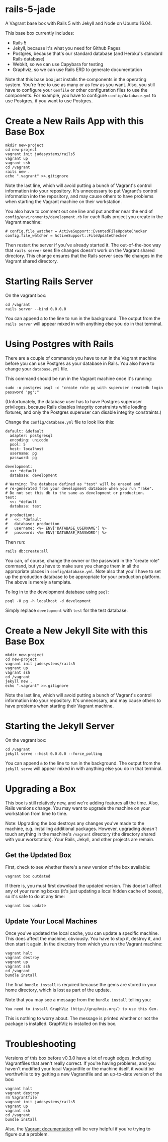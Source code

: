 # rails-5-jade
A Vagrant base box with Rails 5 with Jekyll and Node on Ubuntu 16.04.

This base box currently includes:

* Rails 5
* Jekyll, because it's what you need for Github Pages
* Postgres, because that's our standard database (and Heroku's standard Rails database)
* Webkit, so we can use Capybara for testing
* Graphviz, so we can use Rails ERD to generate documentation

Note that this base box just installs the components in the operating system.
You're free to use as many or as few as you want.
Also, you still have to configure your `Gemfile`
or other configuration files
to use the components.
For example,
you have to configure `config/database.yml` to use Postgres,
if you want to use Postgres.

# Create a New Rails App with this Base Box
```
mkdir new-project
cd new-project
vagrant init jadesystems/rails5
vagrant up
vagrant ssh
cd /vagrant
rails new .
echo ".vagrant" >>.gitignore
```
Note the last line,
which will avoid putting a bunch of Vagrant's control information
into your repository.
It's unnecessary to put Vagrant's control information into the repository,
and may cause others to have problems when starting the Vagrant machine on their workstation.

You also have to comment out one line
and put another near the end of `config/environments/development.rb`
for each Rails project you create in the Vagrant machine:
```
# config.file_watcher = ActiveSupport::EventedFileUpdateChecker
config.file_watcher = ActiveSupport::FileUpdateChecker
```
Then restart the server if you've already started it.
The out-of-the-box way that `rails server` sees file changes
doesn't work on the Vagrant shared directory.
This change ensures that the Rails server sees file changes
in the Vagrant shared directory.

# Starting Rails Server
On the vagrant box:
```
cd /vagrant
rails server --bind 0.0.0.0
```
You can append `&` to the line to run in the background.
The output from the `rails server` will appear mixed in
with anything else you do in that terminal.

# Using Postgres with Rails
There are a couple of commands you have to run in the Vagrant machine
before you can use Postgres as your database in Rails.
You also have to change your `database.yml` file.

This command should be run in the Vagrant machine once it's running:
```
sudo -u postgres psql -c "create role pg with superuser createdb login password 'pg';"
```
(Unfortunately,
the database user has to have Postgres superuser privileges,
because Rails disables integrity constraints while loading fixtures,
and only the Postgres superuser can disable integrity constraints.)

Change the `config/database.yml` file to look like this:
```
default: &default
  adapter: postgresql
  encoding: unicode
  pool: 5
  host: localhost
  username: pg
  password: pg

development:
  <<: *default
  database: development

# Warning: The database defined as "test" will be erased and
# re-generated from your development database when you run "rake".
# Do not set this db to the same as development or production.
test:
  <<: *default
  database: test

# production:
#   <<: *default
#   database: production
#   username: <%= ENV['DATABASE_USERNAME'] %>
#   password: <%= ENV['DATABASE_PASSWORD'] %>
```
Then run:
```
rails db:create:all
```
You can, of course,
change the owner or the password in the "create role" command,
but you have to make sure you change them in all the appropriate places
in `config/database.yml`.
Note also that you'll have to set up the production database
to be appropriate for your production platform.
The above is merely a template.

To log in to the development database using `psql`:
```
psql -U pg -h localhost -d development
```
Simply replace `development` with `test` for the test database.
# Create a New Jekyll Site with this Base Box
```
mkdir new-project
cd new-project
vagrant init jadesystems/rails5
vagrant up
vagrant ssh
cd /vagrant
jekyll new .
echo ".vagrant" >>.gitignore
```
Note the last line,
which will avoid putting a bunch of Vagrant's control information
into your repository.
It's unnecessary,
and may cause others to have problems when starting their Vagrant machine.

# Starting the Jekyll Server
On the vagrant box:
```
cd /vagrant
jekyll serve --host 0.0.0.0 --force_polling
```
You can append `&` to the line to run in the background.
The output from the `jekyll serve` will appear mixed in
with anything else you do in that terminal.

# Upgrading a Box
This box is still relatively new,
and we're adding features all the time.
Also, Rails versions change.
You may want to upgrade the machine on your workstation
from time to time.

Note: Upgrading the box destroys any changes you've made
to the machine,
e.g. installing additional packages.
However, upgrading _doesn't_ touch anything in the machine's `/vagrant` directory
(the directory shared with your workstation).
Your Rails, Jekyll, and other projects are remain.

## Get the Updated Box
First, check to see whether there's a new version of the box available:
```
vagrant box outdated
```
If there is,
you must first download the updated version.
This doesn't affect any of your running boxes
(it's just updating a local hidden cache of boxes),
so it's safe to do at any time:
```
vagrant box update
```
## Update Your Local Machines
Once you've updated the local cache,
you can update a specific machine.
This does affect the machine,
obviously.
You have to stop it, destroy it, and then start it again.
In the directory from which you run the Vagrant machine:
```
vagrant halt
vagrant destroy
vagrant up
vagrant ssh
cd /vagrant
bundle install
```
The final `bundle install` is required
because the gems are stored in your home directory,
which is lost as part of the update.

Note that you may see a message from the `bundle install` telling you:
```
You need to install GraphViz (http://graphviz.org/) to use this Gem.
```
This is nothing to worry about.
The message is printed whether or not the package is installed.
GraphViz is installed on this box.

# Troubleshooting
Versions of this box before v0.3.0
have a lot of rough edges,
including Vagrantfiles that aren't really correct.
If you're having problems,
and you haven't modified your local Vagrantfile
or the machine itself,
it would be worthwhile to try getting a new Vagrantfile
and an up-to-date version of the box:
```
vagrant halt
vagrant destroy
rm Vagrantfile
vagrant init jadesystems/rails5
vagrant up
vagrant ssh
cd /vagrant
bundle install
```
Also,
the [Vagrant documentation](https://www.vagrantup.com/docs/)
will be very helpful if you're trying to figure out a problem.

